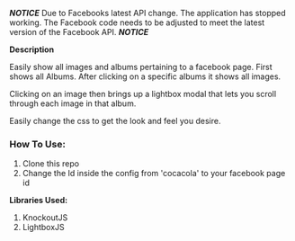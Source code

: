 *******NOTICE*******
Due to Facebooks latest API change. The application has stopped working. The Facebook code needs to be adjusted to meet the latest version of the Facebook API.
*******NOTICE*******

**Description**

Easily show all images and albums pertaining to a facebook page. First shows all Albums. After clicking on a specific albums it shows all images. 

Clicking on an image then brings up a lightbox modal that lets you scroll through each image in that album. 

Easily change the css to get the look and feel you desire. 

### How To Use:
  1. Clone this repo
  2. Change the Id inside the config from 'cocacola' to your facebook page id


**Libraries Used:**
  1. KnockoutJS
  2. LightboxJS
